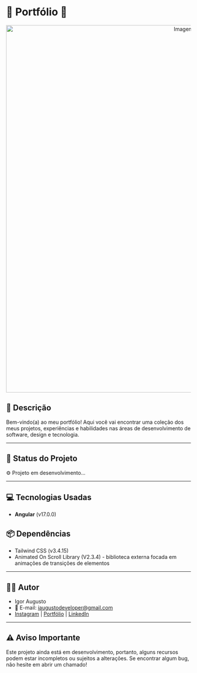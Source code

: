 # 🎨 Portfólio 🎨

<div align="center">
<img src="" width="1000px" alt="Imagem do site" title="Imagem do site"/>
</div>

## 📜 **Descrição**

Bem-vindo(a) ao meu portfólio! Aqui você vai encontrar uma coleção dos meus projetos, experiências e habilidades nas áreas de desenvolvimento de software, design e tecnologia.

---

## 🚀 **Status do Projeto**

⚙️ Projeto em desenvolvimento...

---

## 💻 **Tecnologias Usadas**

- **Angular** (v17.0.0)

## 📦 **Dependências**

- Tailwind CSS (v3.4.15)
- Animated On Scroll Library (V2.3.4) - biblioteca externa focada em animações de transições de elementos

---

## 👨‍💻 Autor

- Igor Augusto
- 📧 E-mail: iaugustodeveloper@gmail.com
- [Instagram](https://www.instagram.com/iaugusto__/) | [Portfólio](https://iaugusto.vercel.app/) | [LinkedIn](https://www.linkedin.com/in/igorbrz/)

---

## ⚠️ Aviso Importante

Este projeto ainda está em desenvolvimento, portanto, alguns recursos podem estar incompletos ou sujeitos a alterações. Se encontrar algum bug, não hesite em abrir um chamado!
